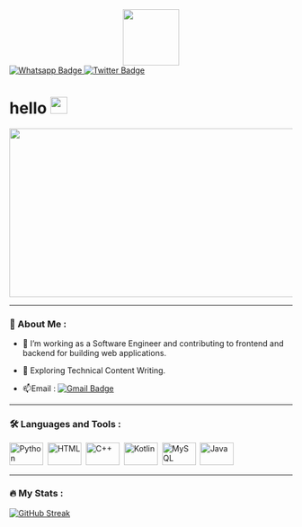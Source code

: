 <div id="header" align="center">
  <img src="https://media.giphy.com/media/M9gbBd9nbDrOTu1Mqx/giphy.gif" width="100"/>
</div>
<div id="badges">
  <a href="http://wa.me/62895323099456">
    <img src="https://img.shields.io/badge/WhatsApp-25D366?style=for-the-badge&logo=whatsapp&logoColor=white" alt="Whatsapp Badge"/>
  </a>
  <a href="http://twiter.com/diky_hady">
    <img src="https://img.shields.io/badge/Twitter-blue?style=for-the-badge&logo=twitter&logoColor=white" alt="Twitter Badge"/>
  </a>
</div>

<img src="https://komarev.com/ghpvc/?username=your-github-username&style=flat-square&color=blue" alt=""/>
<h1>
  hello
  <img src="https://media.giphy.com/media/hvRJCLFzcasrR4ia7z/giphy.gif" width="30px"/>
</h1>
<div align="center">
  <img src="https://media.giphy.com/media/dWesBcTLavkZuG35MI/giphy.gif" width="600" height="300"/>
</div>

---

### :supervillain: About Me :
- :telescope: I’m working as a Software Engineer and contributing to frontend and backend for building web applications.

- :seedling: Exploring Technical Content Writing.

- :mailbox:Email : [![Gmail Badge](https://img.shields.io/badge/Gmail-D14836?style=for-the-badge&logo=gmail&logoColor=white)](mailto:111202080015@mhs.dinus.ac.id)

---

### :hammer_and_wrench: Languages and Tools :
<div>
  <img src="https://img.shields.io/badge/Python-3776AB?style=for-the-badge&logo=python&logoColor=white" title="Python" alt="Python" width="60" height="40"/>&nbsp;
  <img src="https://img.shields.io/badge/HTML-239120?style=for-the-badge&logo=html5&logoColor=white" title="HTML" alt="HTML" width="60" height="40"/>&nbsp;
  <img src="https://img.shields.io/badge/C%2B%2B-00599C?style=for-the-badge&logo=c%2B%2B&logoColor=white" title="C++" alt="C++" width="60" height="40"/>&nbsp;
  <img src="https://img.shields.io/badge/Kotlin-0095D5?&style=for-the-badge&logo=kotlin&logoColor=white" title="Kotlin" alt="Kotlin" width="60" height="40"/>&nbsp;
  <img src="https://img.shields.io/badge/MySQL-00000F?style=for-the-badge&logo=mysql&logoColor=white" alt="MySQL" width="60" height="40"/>&nbsp;
  <img src="https://img.shields.io/badge/Java-ED8B00?style=for-the-badge&logo=java&logoColor=white" title="Java" alt="Java" width="60" height="40"/>&nbsp;
</div>

---

### :fire: My Stats :
[![GitHub Streak](http://github-readme-streak-stats.herokuapp.com?user=Haste427&theme=tokyonight&date_format=j%20M%5B%20Y%5D)](https://git.io/streak-stats)
